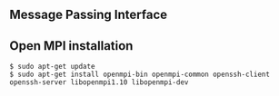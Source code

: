 ## Message Passing Interface


## Open MPI installation

```
$ sudo apt-get update
$ sudo apt-get install openmpi-bin openmpi-common openssh-client openssh-server libopenmpi1.10 libopenmpi-dev